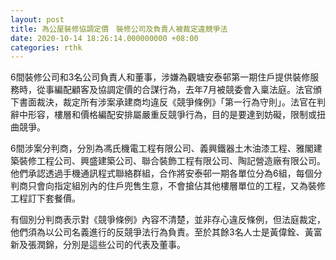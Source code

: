 ```yaml
---
layout: post
title: 為公屋裝修協調定價　裝修公司及負責人被裁定違競爭法
date: 2020-10-14 18:26:14.000000000 +08:00
categories: rthk
---
```


6間裝修公司和3名公司負責人和董事，涉嫌為觀塘安泰邨第一期住戶提供裝修服務時，從事編配顧客及協調定價的合謀行為，去年7月被競委會入稟法庭。法官頒下書面裁決，裁定所有涉案承建商均違反《競爭條例》「第一行為守則」。法官在判辭中形容，樓層和價格編配安排屬嚴重反競爭行為，目的是要達到妨礙，限制或扭曲競爭。

6間涉案分判商，分別為馮氏機電工程有限公司、義興鐵器土木油漆工程、雅閣建築裝修工程公司、興盛建築公司、聯合裝飾工程有限公司、陶記營造廠有限公司。他們承認透過手機通訊程式聯絡群組，合作將安泰邨一期各單位分為6組，每個分判商只會向指定組別內的住戶兜售生意，不會搶佔其他樓層單位的工程，又為裝修工程訂下套餐價。

有個別分判商表示對《競爭條例》內容不清楚，並非存心違反條例，但法庭裁定，他們須為以公司名義進行的反競爭法行為負責。至於其餘3名人士是黃偉銓、黃富新及張潤錦，分別是這些公司的代表及董事。

